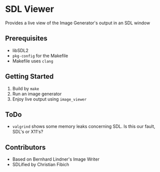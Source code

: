 # SDL Viewer #

Provides a live view of the Image Generator's output in an SDL window

## Prerequisites ##

* libSDL2
* `pkg-config` for the Makefile
* Makefile uses `clang`

## Getting Started ##

1. Build by `make`
2. Run an image generator 
3. Enjoy live output using `image_viewer`

## ToDo ##

* `valgrind` shows some memory leaks concerning SDL. Is this our fault, SDL's or X11's?

## Contributors ##

* Based on Bernhard Lindner's Image Writer
* SDLified by Christian Fibich
